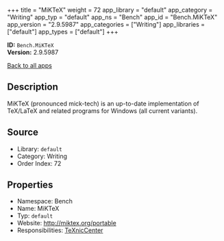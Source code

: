 ﻿+++
title = "MiKTeX"
weight = 72
app_library = "default"
app_category = "Writing"
app_typ = "default"
app_ns = "Bench"
app_id = "Bench.MiKTeX"
app_version = "2.9.5987"
app_categories = ["Writing"]
app_libraries = ["default"]
app_types = ["default"]
+++

**ID:** `Bench.MiKTeX`  
**Version:** 2.9.5987  
<!--more-->

[Back to all apps](/apps/)

## Description
MiKTeX (pronounced mick-tech) is an up-to-date implementation of TeX/LaTeX
and related programs for Windows (all current variants).

## Source

* Library: `default`
* Category: Writing
* Order Index: 72

## Properties

* Namespace: Bench
* Name: MiKTeX
* Typ: `default`
* Website: <http://miktex.org/portable>
* Responsibilities: [TeXnicCenter](/app/Bench.TeXnicCenter)

